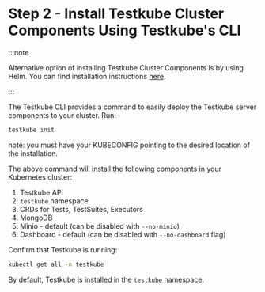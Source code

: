 # Step 2 - Install Testkube Cluster Components Using Testkube's CLI

:::note 

Alternative option of installing Testkube Cluster Components is by using Helm. You can find installation instructions [here](./helm-chart.md).

::: 

The Testkube CLI provides a command to easily deploy the Testkube server components to your cluster.
Run:

```bash
testkube init
```

note: you must have your KUBECONFIG pointing to the desired location of the installation.

The above command will install the following components in your Kubernetes cluster:

1. Testkube API
2. `testkube` namespace
3. CRDs for Tests, TestSuites, Executors
4. MongoDB
5. Minio - default (can be disabled with `--no-minio`)
6. Dashboard - default (can be disabled with `--no-dashboard` flag)

Confirm that Testkube is running:

```bash
kubectl get all -n testkube
```

By default, Testkube is installed in the `testkube` namespace.